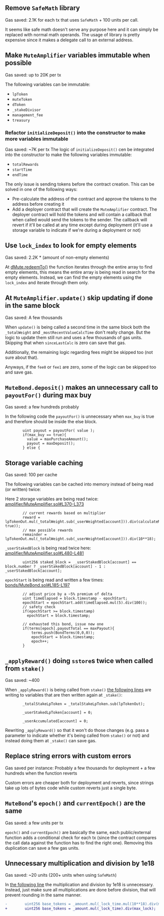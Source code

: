 ## Remove `SafeMath` library
Gas saved: 2.1K for each tx that uses `SafeMath` + 100 units per call.

It seems like safe math doesn't serve any purpose here and it can simply be replaced with normal math operands. The usage of library is pretty expensive since it makes a delegate call to an external address.

## Make `MuteAmplifier` variables immutable when possible
Gas saved: up to 20K per tx

The following variables can be immutable:
* `lpToken`
* `muteToken`
* `dToken`
* `_stakeDivisor`
* `management_fee`
* `treasury`

### Refactor `initializeDeposit()` into the constructor to make more variables immutable
Gas saved: ~7K per tx
The logic of `initializeDeposit()` cen be integrated into the constructor to make the following variables immutable:
* `totalRewards`
* `startTime`
* `endTime`

The only issue is sending tokens before the contract creation.
This can be solved in one of the following ways:
* Pre-calculate the address of the contract and approve the tokens to the address before creating it
* Add a deployer contract that will create the `MuteAmplifier` contract. The deployer contract will hold the tokens and will contain a callback that when called would send the tokens to the sender. The callback will revert if it'll be called at any time except during deployment (it'll use a storage variable to indicate if we're during a deployment or not)

## Use `lock_index` to look for empty elements
Gas saved: 2.2K * (amount of non-empty elements)

At [dMute.redeemTo()](https://github.com/code-423n4/2023-03-mute/blob/4d8b13add2907b17ac14627cfa04e0c3cc9a2bed/contracts/dao/dMute.sol#L112-L120) the function iterates through the entire array to find empty elements, this means the entire array is being read in search for the empty elements.
Instead, we can find the empty elements using the `lock_index` and iterate through them only.


## At `MuteAmplifier.update()` skip updating if done in the same block
Gas saved: A few thousands

When `update()` is being called a second time in the same block both the `_totalWeight` and `_mostRecentValueCalcTime` don't really change. But the logic to update them still run and uses a few thousands of gas units.
Skipping that when `sinceLastCalc` is zero can save that gas.

Additionally, the remaining logic regarding fees might be skipped too (not sure about that).

Anyways, if the `fee0` or `fee1` are zero, some of the logic can be skipped too and save gas.

## `MuteBond.deposit()` makes an unnecessary call to `payoutFor()` during max buy
Gas saved: a few hundreds probably

In the following code the `payoutFor()` is unnecessary when `max_buy` is true and therefore should be inside the else block.

```solidity
        uint payout = payoutFor( value );
        if(max_buy == true){
          value = maxPurchaseAmount();
          payout = maxDeposit();
        } else {
```

## Storage variable caching
Gas saved: 100 per cache

The following variables can be cached into memory instead of being read (or written) twice:


Here 2 storage variables are being read twice:
[amplifier/MuteAmplifier.sol#L370-L373](https://github.com/code-423n4/2023-03-mute/blob/4d8b13add2907b17ac14627cfa04e0c3cc9a2bed/contracts/amplifier/MuteAmplifier.sol#L370-L373)
```
        // current rewards based on multiplier
        reward = lpTokenOut.mul(_totalWeight.sub(_userWeighted[account])).div(calculateMultiplier(account, true));
        // max possible rewards
        remainder = lpTokenOut.mul(_totalWeight.sub(_userWeighted[account])).div(10**18);
```
`_userStakedBlock` is being read twice here:
[amplifier/MuteAmplifier.sol#L480-L481](https://github.com/code-423n4/2023-03-mute/blob/4d8b13add2907b17ac14627cfa04e0c3cc9a2bed/contracts/amplifier/MuteAmplifier.sol#L480-L481)
```solidity
        uint256 staked_block =  _userStakedBlock[account] == block.number ? _userStakedBlock[account] - 1 : _userStakedBlock[account];

```

`epochStart` is being read and written a few times:
[bonds/MuteBond.sol#L185-L197](https://github.com/code-423n4/2023-03-mute/blob/4d8b13add2907b17ac14627cfa04e0c3cc9a2bed/contracts/bonds/MuteBond.sol#L185-L197)
```solidity
        // adjust price by a ~5% premium of delta
        uint timeElapsed = block.timestamp - epochStart;
        epochStart = epochStart.add(timeElapsed.mul(5).div(100));
        // safety check
        if(epochStart >= block.timestamp)
          epochStart = block.timestamp;

        // exhausted this bond, issue new one
        if(terms[epoch].payoutTotal == maxPayout){
            terms.push(BondTerms(0,0,0));
            epochStart = block.timestamp;
            epoch++;
        }
```

## `_applyReward()` doing `sstore`s twice when called from `stake()`
Gas saved: ~400

When `_applyReward()` is being called from `stake()` [the following lines](https://github.com/code-423n4/2023-03-mute/blob/4d8b13add2907b17ac14627cfa04e0c3cc9a2bed/contracts/amplifier/MuteAmplifier.sol#L383-L387) are writing to variables that are then written again at `_stake()`:
```solidity
        _totalStakeLpToken = _totalStakeLpToken.sub(lpTokenOut);

        _userStakedLpToken[account] = 0;

        _userAccumulated[account] = 0;
```

Rewriting `_applyReward()` so that it won't do those changes (e.g. pass a parameter to indicate whether it's being called from `stake()` or not) and instead doing them at `_stake()` can save gas.

## Replace string errors with custom errors
Gas saved per instance: Probably a few thousands for deployment + a few hundreds when the function reverts

Custom errors are cheaper both for deployment and reverts, since strings take up lots of bytes code while custom reverts just a single byte.


## `MuteBond`'s `epoch()` and `currentEpoch()` are the same
Gas saved: a few units per tx

`epoch()` and `currentEpoch()` are basically the same, each public/external function adds a conditional check for each tx (since the contract compares the call data against the function has to find the right one). Removing this duplication can save a few gas units.

## Unnecessary multiplication and division by 1e18
Gas saved: ~20 units (200+ units when using `SafeMath`)

In [the following line](https://github.com/code-423n4/2023-03-mute/blob/4d8b13add2907b17ac14627cfa04e0c3cc9a2bed/contracts/dao/dMute.sol#L57) the multiplication and division by 1e18 is unnecessary.
Instead, just make sure all multiplications are done before division, that will prevent rounding in the same manner.

```diff
-        uint256 base_tokens = _amount.mul(_lock_time.mul(10**18).div(max_lock)).div(10**18);
+        uint256 base_tokens = _amount.mul(_lock_time).div(max_lock);
```

